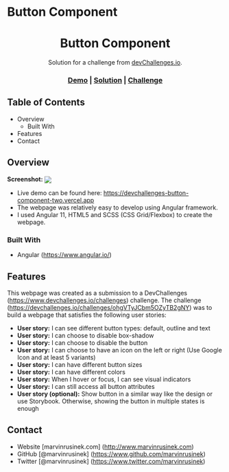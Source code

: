 # Button Component

<h1 align="center">Button Component</h1>

<div align="center">
   Solution for a challenge from <a href="http://devchallenges.io">devChallenges.io</a>.
</div>

<div align="center">
  <h3>
    <a href="https://devchallenges-button-component-two.vercel.app/">Demo</a>
    <span> | </span>
    <a href="https://www.github.com/marvinrusinek/devchallenges-button-component">Solution</a>
    <span> | </span>
    <a href="https://devchallenges.io/challenges/ohgVTyJCbm5OZyTB2gNY">Challenge</a>
  </h3>
</div>

## Table of Contents

- Overview
  - Built With
- Features
- Contact

<!-- OVERVIEW -->

## Overview

<b>Screenshot:</b> 
<img src="http://www.marvinrusinek.com/portfolio-projects/devchallenges-button-comp.png" align="center">

- Live demo can be found here: https://devchallenges-button-component-two.vercel.app
- The webpage was relatively easy to develop using Angular framework.
- I used Angular 11, HTML5 and SCSS (CSS Grid/Flexbox) to create the webpage.

### Built With
- Angular (https://www.angular.io/)

## Features
This webpage was created as a submission to a DevChallenges (https://www.devchallenges.io/challenges) challenge. The challenge (https://devchallenges.io/challenges/ohgVTyJCbm5OZyTB2gNY) was to build a webpage that satisfies the following user stories:

- <b>User story:</b> I can see different button types: default, outline and text
- <b>User story:</b> I can choose to disable box-shadow
- <b>User story:</b> I can choose to disable the button
- <b>User story:</b> I can choose to have an icon on the left or right (Use Google Icon and at least 5 variants)
- <b>User story:</b> I can have different button sizes
- <b>User story:</b> I can have different colors
- <b>User story:</b> When I hover or focus, I can see visual indicators
- <b>User story:</b> I can still access all button attributes
- <b>User story (optional):</b> Show button in a similar way like the design or use Storybook. Otherwise, showing the button in multiple states is enough

## Contact
- Website [marvinrusinek.com] (http://www.marvinrusinek.com)
- GitHub [@marvinrusinek] (https://www.github.com/marvinrusinek)
- Twitter [@marvinrusinek] (https://www.twitter.com/marvinrusinek)
